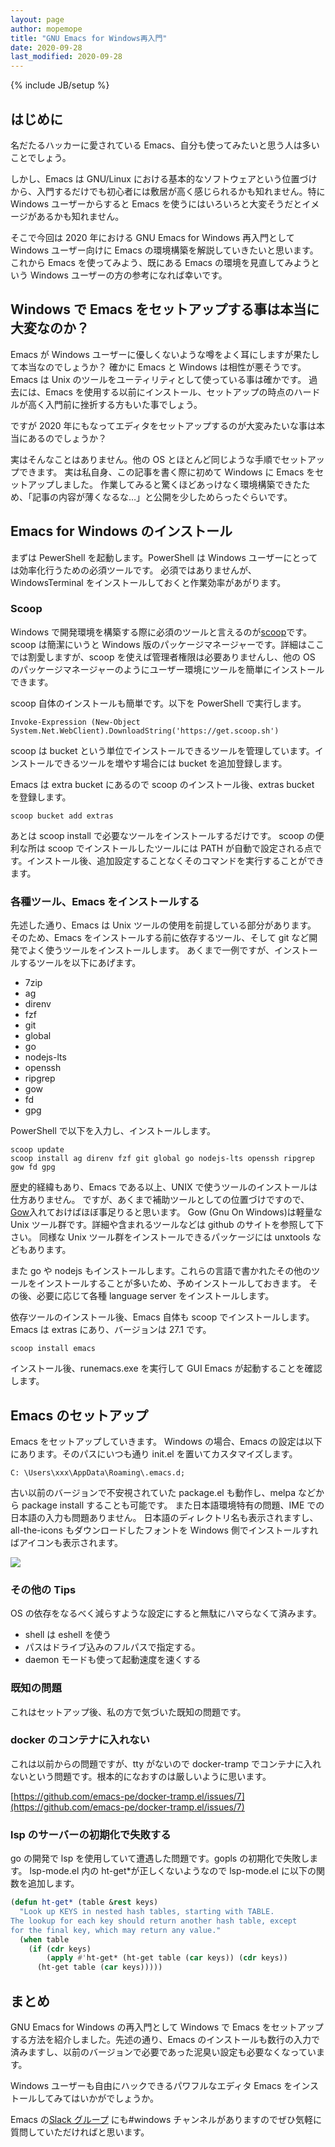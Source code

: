 ```yaml
---
layout: page
author: mopemope
title: "GNU Emacs for Windows再入門"
date: 2020-09-28
last_modified: 2020-09-28
---
```


{% include JB/setup %}

## はじめに

名だたるハッカーに愛されている Emacs、自分も使ってみたいと思う人は多いことでしょう。

しかし、Emacs は GNU/Linux における基本的なソフトウェアという位置づけから、入門するだけでも初心者には敷居が高く感じられるかも知れません。特に Windows ユーザーからすると Emacs を使うにはいろいろと大変そうだとイメージがあるかも知れません。

そこで今回は 2020 年における GNU Emacs for Windows 再入門として Windows ユーザー向けに Emacs の環境構築を解説していきたいと思います。
これから Emacs を使ってみよう、既にある Emacs の環境を見直してみようという Windows ユーザーの方の参考になれば幸いです。

## Windows で Emacs をセットアップする事は本当に大変なのか？

Emacs が Windows ユーザーに優しくないような噂をよく耳にしますが果たして本当なのでしょうか？
確かに Emacs と Windows は相性が悪そうです。Emacs は Unix のツールをユーティリティとして使っている事は確かです。
過去には、Emacs を使用する以前にインストール、セットアップの時点のハードルが高く入門前に挫折する方もいた事でしょう。

ですが 2020 年にもなってエディタをセットアップするのが大変みたいな事は本当にあるのでしょうか？

実はそんなことはありません。他の OS とほとんど同じような手順でセットアップできます。
実は私自身、この記事を書く際に初めて Windows に Emacs をセットアップしました。
作業してみると驚くほどあっけなく環境構築できたため、「記事の内容が薄くなるな…」と公開を少しためらったぐらいです。

## Emacs for Windows のインストール

まずは PewerShell を起動します。PowerShell は Windows ユーザーにとっては効率化行うための必須ツールです。
必須ではありませんが、WindowsTerminal をインストールしておくと作業効率があがります。

### Scoop

Windows で開発環境を構築する際に必須のツールと言えるのが[scoop](https://scoop.sh/)です。
scoop は簡潔にいうと Windows 版のパッケージマネージャーです。詳細はここでは割愛しますが、scoop を使えば管理者権限は必要ありませんし、他の OS のパッケージマネージャーのようにユーザー環境にツールを簡単にインストールできます。

scoop 自体のインストールも簡単です。以下を PowerShell で実行します。

```
Invoke-Expression (New-Object System.Net.WebClient).DownloadString('https://get.scoop.sh')
```

scoop は bucket という単位でインストールできるツールを管理しています。インストールできるツールを増やす場合には bucket を追加登録します。

Emacs は extra bucket にあるので scoop のインストール後、extras bucket を登録します。

```
scoop bucket add extras
```

あとは scoop install で必要なツールをインストールするだけです。
scoop の便利な所は scoop でインストールしたツールには PATH が自動で設定される点です。インストール後、追加設定することなくそのコマンドを実行することができます。

### 各種ツール、Emacs をインストールする

先述した通り、Emacs は Unix ツールの使用を前提している部分があります。
そのため、Emacs をインストールする前に依存するツール、そして git など開発でよく使うツールをインストールします。
あくまで一例ですが、インストールするツールを以下にあげます。

- 7zip
- ag
- direnv
- fzf
- git
- global
- go
- nodejs-lts
- openssh
- ripgrep
- gow
- fd
- gpg

PowerShell で以下を入力し、インストールします。

```
scoop update
scoop install ag direnv fzf git global go nodejs-lts openssh ripgrep gow fd gpg
```

歴史的経緯もあり、Emacs である以上、UNIX で使うツールのインストールは仕方ありません。
ですが、あくまで補助ツールとしての位置づけですので、[Gow](https://github.com/bmatzelle/gow)入れておけばほぼ事足りると思います。
Gow (Gnu On Windows)は軽量な Unix ツール群です。詳細や含まれるツールなどは github のサイトを参照して下さい。
同様な Unix ツール群をインストールできるパッケージには unxtools などもあります。

また go や nodejs もインストールします。これらの言語で書かれたその他のツールをインストールすることが多いため、予めインストールしておきます。
その後、必要に応じて各種 language server をインストールします。

依存ツールのインストール後、Emacs 自体も scoop でインストールします。
Emacs は extras にあり、バージョンは 27.1 です。

```
scoop install emacs
```

インストール後、runemacs.exe を実行して GUI Emacs が起動することを確認します。

## Emacs のセットアップ

Emacs をセットアップしていきます。
Windows の場合、Emacs の設定は以下にあります。そのパスにいつも通り init.el を置いてカスタマイズします。

```
C: \Users\xxx\AppData\Roaming\.emacs.d;
```

古い以前のバージョンで不安視されていた package.el も動作し、melpa などから package install することも可能です。
また日本語環境特有の問題、IME での日本語の入力も問題ありません。
日本語のディレクトリ名も表示されますし、all-the-icons もダウンロードしたフォントを Windows 側でインストールすればアイコンも表示されます。

![](/images/44e9c68d-a062-4794-b2f5-17ffb551100a.png)

### その他の Tips

OS の依存をなるべく減らすような設定にすると無駄にハマらなくて済みます。

- shell は eshell を使う
- パスはドライブ込みのフルパスで指定する。
- daemon モードも使って起動速度を速くする

### 既知の問題

これはセットアップ後、私の方で気づいた既知の問題です。

### docker のコンテナに入れない

これは以前からの問題ですが、tty がないので docker-tramp でコンテナに入れないという問題です。根本的になおすのは厳しいように思います。

[https://github.com/emacs-pe/docker-tramp.el/issues/7](https://github.com/emacs-pe/docker-tramp.el/issues/7)

### lsp のサーバーの初期化で失敗する

go の開発で lsp を使用していて遭遇した問題です。gopls の初期化で失敗します。
lsp-mode.el 内の ht-get\*が正しくないようなので lsp-mode.el に以下の関数を追加します。

```lisp
(defun ht-get* (table &rest keys)
  "Look up KEYS in nested hash tables, starting with TABLE.
The lookup for each key should return another hash table, except
for the final key, which may return any value."
  (when table
    (if (cdr keys)
        (apply #'ht-get* (ht-get table (car keys)) (cdr keys))
      (ht-get table (car keys)))))
```

## まとめ

GNU Emacs for Windows の再入門として Windows で Emacs をセットアップする方法を紹介しました。先述の通り、Emacs のインストールも数行の入力で済みますし、以前のバージョンで必要であった泥臭い設定も必要なくなっています。

Windows ユーザーも自由にハックできるパワフルなエディタ Emacs をインストールしてみてはいかがでしょうか。

Emacs の[Slack グループ](https://emacs-jp.github.io/#slack---emacs-jpslackcom) にも#windows チャンネルがありますのでぜひ気軽に質問していただければと思います。
